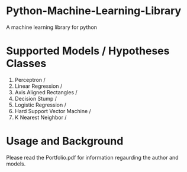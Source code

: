 # Python-Machine-Learning-Library
A machine learning library for python

# Supported Models / Hypotheses Classes

1. Perceptron /
2. Linear Regression /
3. Axis Aligned Rectangles /
4. Decision Stump / 
5. Logistic Regression /
6. Hard Support Vector Machine / 
7. K Nearest Neighbor / 

# Usage and Background

Please read the Portfolio.pdf for information regaurding the author and models.
